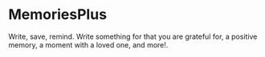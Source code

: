 # MemoriesPlus
Write, save, remind. Write something for that you are grateful for, a positive memory, a moment with a loved one, and more!. 
